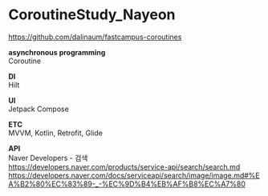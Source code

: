 # CoroutineStudy_Nayeon

https://github.com/dalinaum/fastcampus-coroutines

**asynchronous programming**  
Coroutine

**DI**  
Hilt

**UI**  
Jetpack Compose

**ETC**  
MVVM, Kotlin, Retrofit, Glide

**API**  
Naver Developers - 검색  
https://developers.naver.com/products/service-api/search/search.md
https://developers.naver.com/docs/serviceapi/search/image/image.md#%EA%B2%80%EC%83%89-_-%EC%9D%B4%EB%AF%B8%EC%A7%80
